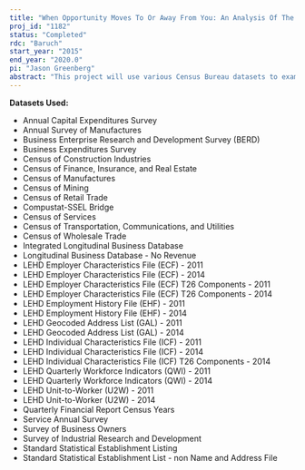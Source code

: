 ```yaml
---
title: "When Opportunity Moves To Or Away From You: An Analysis Of The Mechanisms Linking Geographic, Economic, Institutional, And Social Space With Entrepreneurship, Innovation, And Business Performance"
proj_id: "1182"
status: "Completed"
rdc: "Baruch"
start_year: "2015"
end_year: "2020.0"
pi: "Jason Greenberg"
abstract: "This project will use various Census Bureau datasets to examine how social and technological change in geographic space have a bearing on the performance of businesses – particularly startups. For example, how have changes in neighborhood characteristics impacted distributional outcomes for minority and female owned businesses, and how have these businesses impact minority and female employment. This project will also investigate the quality, accuracy, and comprehensiveness of Census Bureau data on firm age and minority and female firm ownership of U.S. companies by making statistical comparisons to Dunn and Bradstreet (D&B) data."
---
```


**Datasets Used:**

  - Annual Capital Expenditures Survey 
  - Annual Survey of Manufactures 
  - Business Enterprise Research and Development Survey (BERD) 
  - Business Expenditures Survey 
  - Census of Construction Industries 
  - Census of Finance, Insurance, and Real Estate 
  - Census of Manufactures 
  - Census of Mining 
  - Census of Retail Trade 
  - Compustat-SSEL Bridge 
  - Census of Services 
  - Census of Transportation, Communications, and Utilities 
  - Census of Wholesale Trade 
  - Integrated Longitudinal Business Database 
  - Longitudinal Business Database - No Revenue 
  - LEHD Employer Characteristics File (ECF) - 2011 
  - LEHD Employer Characteristics File (ECF) - 2014 
  - LEHD Employer Characteristics File (ECF) T26 Components - 2011 
  - LEHD Employer Characteristics File (ECF) T26 Components - 2014 
  - LEHD Employment History File (EHF) - 2011 
  - LEHD Employment History File (EHF) - 2014 
  - LEHD Geocoded Address List (GAL) - 2011 
  - LEHD Geocoded Address List (GAL) - 2014 
  - LEHD Individual Characteristics File (ICF) - 2011 
  - LEHD Individual Characteristics File (ICF) - 2014 
  - LEHD Individual Characteristics File (ICF) T26 Components - 2014 
  - LEHD Quarterly Workforce Indicators (QWI) - 2011 
  - LEHD Quarterly Workforce Indicators (QWI) - 2014 
  - LEHD Unit-to-Worker (U2W) - 2011 
  - LEHD Unit-to-Worker (U2W) - 2014 
  - Quarterly Financial Report Census Years 
  - Service Annual Survey 
  - Survey of Business Owners 
  - Survey of Industrial Research and Development 
  - Standard Statistical Establishment Listing 
  - Standard Statistical Establishment List - non Name and Address File 

